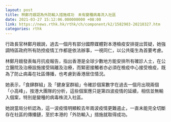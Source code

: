 ```yaml
---
layout: post
title: 林鄭月娥認為外防輸入措施成功　未有變種病毒流入社區
date: 2021-03-27 15:12:06.000000000 +08:00
link: https://news.rthk.hk/rthk/ch/component/k2/1582903-20210327.htm
categories: rthk
---
```


行政長官林鄭月娥說，過去一個月有部分國際媒體對本港檢疫安排提出質疑，她強調特區政府所有防控疫情工作都是依法辦事，一視同仁，以公共衛生為首要考慮。

林鄭月娥發表每月抗疫報告，指出香港是全球少數地方能安排所有確診人士，在公立醫院及治療設施接受隔離及治療，而緊密接觸者亦必須在檢疫中心接受檢疫，既為了防止病毒在社區傳播，也考慮到香港居住情況。

她表示，「食肆群組」及「健身室群組」令確診個案數字在過去一個月出現兩個「小高峰」，按港大團隊的分析，這些個案應只是第四波疫情的延續，相信並無輸入個案，特別是變種的病毒株流入社區。

她說當局分析認為，這一波疫情明顯較去年兩波疫情更難遏止，一直未能完全切斷存在社區的傳播鏈，至於本港的「外防輸入」措施就取得成功。

